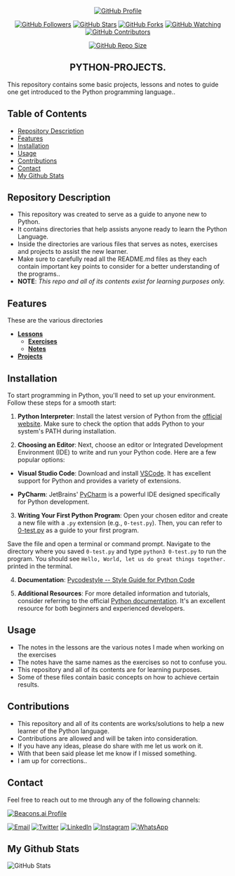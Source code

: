 <p align="center">
  <a href="https://github.com/hunterxcobby"><img alt="GitHub Profile" src="https://img.shields.io/badge/GitHub-hunterxcobby-blue?style=for-the-badge&logo=github"></a>
</p>

<p align="center">
  <a href="https://github.com/hunterxcobby/followers"><img alt="GitHub Followers" src="https://img.shields.io/github/followers/hunterxcobby?label=Followers&style=social"></a>
  <a href="https://github.com/hunterxcobby/Python-Projects/stargazers/"><img alt="GitHub Stars" src="https://img.shields.io/github/stars/hunterxcobby/Python-Projects?style=social"></a>
  <a href="https://github.com/hunterxcobby/Python-Projects/network/members"><img alt="GitHub Forks" src="https://img.shields.io/github/forks/hunterxcobby/Python-Projects?style=social"></a>
  <a href="https://github.com/hunterxcobby/Python-Projects/watchers"><img alt="GitHub Watching" src="https://img.shields.io/github/watchers/hunterxcobby/Python-Projects?label=Watching&style=social"></a>
  <a href="https://github.com/hunterxcobby/Python-Projects/watchers"><img alt="GitHub Contributors" src="https://img.shields.io/github/contributors/hunterxcobby/Python-Projects?logo=github&style=social"></a>
</p>

<p align="center">
  <a href="https://github.com/hunterxcobby/Python-Projects"><img alt="GitHub Repo Size" src="https://img.shields.io/github/repo-size/hunterxcobby/Python-Projects?label=Repo%20size&style=flat"></a>
</p>

<h2 align="center">PYTHON-PROJECTS.</h2>

This repository contains some basic projects, lessons and notes to guide one get introduced to the Python programming language..

## Table of Contents 

- [Repository Description](#repository-description)
- [Features](#features)
- [Installation](#installation)
- [Usage](#usage)
- [Contributions](#contributions)
- [Contact](#contact)
- [My Github Stats](#my-github-stats)

## Repository Description

+ This repository was created to serve as a guide to anyone new to Python. 
+ It contains directories that help assists anyone ready to learn the Python Language.
+ Inside the directories are various files that serves as notes, exercises and projects to assist the new learner.
+ Make sure to carefully read all the README.md files as they each contain important key points to consider for a better understanding of the programs..
+ **NOTE**: *This repo and all of its contents exist for learning purposes only.*

## Features

These are the various directories

- **[Lessons](https://github.com/hunterxcobby/Python-Projects/tree/main/lessons)**
   - **[Exercises](https://github.com/hunterxcobby/Python-Projects/tree/main/lessons/exercises)**
   -  **[Notes](https://github.com/hunterxcobby/Python-Projects/tree/main/lessons/notes)**
- **[Projects](https://github.com/hunterxcobby/Python-Projects/tree/main/my_projects)**

## Installation

To start programming in Python, you'll need to set up your environment. Follow these steps for a smooth start:

1. **Python Interpreter**: Install the latest version of Python from the [official website](https://www.python.org/downloads/). Make sure to check the option that adds Python to your system's PATH during installation.

2. **Choosing an Editor**:
Next, choose an editor or Integrated Development Environment (IDE) to write and run your Python code. Here are a few popular options:

- **Visual Studio Code**: Download and install [VSCode](https://code.visualstudio.com/). It has excellent support for Python and provides a variety of extensions.

- **PyCharm**: JetBrains' [PyCharm](https://www.jetbrains.com/pycharm/) is a powerful IDE designed specifically for Python development.

3. **Writing Your First Python Program**:
Open your chosen editor and create a new file with a `.py` extension (e.g., `0-test.py`). Then, 
you can refer to [0-test.py](https://github.com/hunterxcobby/Python-Projects/blob/main/lessons/exercises/0-test.py) as a guide to your first program.

Save the file and open a terminal or command prompt. Navigate to the directory where you saved `0-test.py` and type `python3 0-test.py` to run the program. You should see `Hello, World, let us do great things together.` printed in the terminal.

4. **Documentation**:
[Pycodestyle -- Style Guide for Python Code](https://pypi.org/project/pycodestyle/)

6. **Additional Resources**:
For more detailed information and tutorials, consider referring to the official [Python documentation](https://docs.python.org/3/). It's an excellent resource for both beginners and experienced developers.

## Usage

+ The notes in the lessons are the various notes I made when working on the exercises
+ The notes have the same names as the exercises so not to confuse you.
+ This repository and all of its contents are for learning purposes.
+ Some of these files contain basic concepts on how to achieve certain results.

## Contributions

+ This repository and all of its contents are works/solutions to help a new learner of the Python language.
+ Contributions are allowed and will be taken into consideration.
+ If you have any ideas, please do share with me let us work on it.
+ With that been said please let me know if I missed something.
+ I am up for corrections..

## Contact

Feel free to reach out to me through any of the following channels:

[![Beacons.ai Profile](https://img.shields.io/badge/Beacons.ai-cobbysefah-9cf?style=for-the-badge&logo=beacons&color=blue)](https://beacons.ai/cobbysefahsolomon)


[![Email](https://img.shields.io/badge/Email-D14836?style=for-the-badge&logo=gmail&logoColor=white)](mailto:solomonsefah13@gmail.com)
[![Twitter](https://img.shields.io/badge/Twitter-1DA1F2?style=for-the-badge&logo=twitter&logoColor=white)](https://twitter.com/hunterxcobby)
[![LinkedIn](https://img.shields.io/badge/LinkedIn-0077B5?style=for-the-badge&logo=linkedin&logoColor=white)](https://www.linkedin.com/in/cobby-sefah-solomon-~-c-s-s-6460bb279/)
[![Instagram](https://img.shields.io/badge/Instagram-E4405F?style=for-the-badge&logo=instagram&logoColor=white)](https://www.instagram.com/cobby_is_a_god)
[![WhatsApp](https://img.shields.io/badge/WhatsApp-25D366?style=for-the-badge&logo=whatsapp&logoColor=white)](https://wa.me/233557452729)

## My Github Stats
![GitHub Stats](https://github-readme-stats.vercel.app/api?username=hunterxcobby&show_icons=true&count_private=true&hide_title=true&hide=prs&theme=radical)
